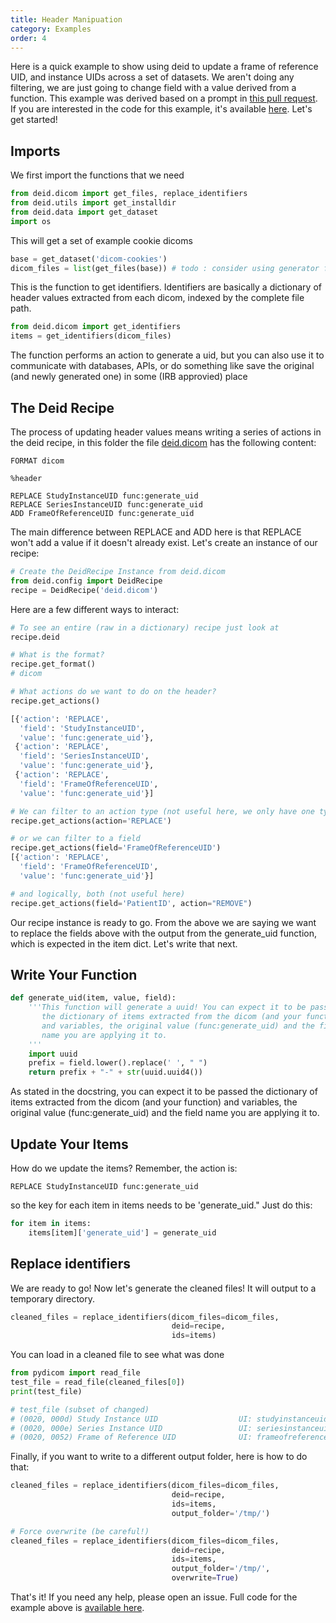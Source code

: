 ```yaml
---
title: Header Manipuation
category: Examples
order: 4
---
```


Here is a quick example to show using deid to update a frame of reference UID,
and instance UIDs across a set of datasets. We aren't doing any filtering, we are just going to
change field with a value derived from a function. This example
was derived based on a prompt in [this pull request](https://github.com/pydicom/contrib-pydicom/pull/14).
If you are interested in the code for this example, it's available
[here](https://github.com/pydicom/deid/tree/master/examples/dicom/header-manipulation).
Let's get started!

## Imports
We first import the functions that we need

```python
from deid.dicom import get_files, replace_identifiers
from deid.utils import get_installdir
from deid.data import get_dataset
import os
```

This will get a set of example cookie dicoms

```python
base = get_dataset('dicom-cookies')
dicom_files = list(get_files(base)) # todo : consider using generator functionality
```

This is the function to get identifiers. Identifiers are basically a dictionary
of header values extracted from each dicom, indexed by the complete file path.

```python
from deid.dicom import get_identifiers
items = get_identifiers(dicom_files)
```

The function performs an action to generate a uid, but you can also use
it to communicate with databases, APIs, or do something like 
save the original (and newly generated one) in some (IRB approvied) place

## The Deid Recipe
The process of updating header values means writing a series of actions
in the deid recipe, in this folder the file [deid.dicom](deid.dicom) has the
following content:

```
FORMAT dicom

%header

REPLACE StudyInstanceUID func:generate_uid
REPLACE SeriesInstanceUID func:generate_uid
ADD FrameOfReferenceUID func:generate_uid
```

The main difference between REPLACE and ADD here is that REPLACE won't add
a value if it doesn't already exist.  Let's create an instance of our recipe:

```python
# Create the DeidRecipe Instance from deid.dicom
from deid.config import DeidRecipe
recipe = DeidRecipe('deid.dicom')
```

Here are a few different ways to interact:

```python
# To see an entire (raw in a dictionary) recipe just look at
recipe.deid

# What is the format?
recipe.get_format()
# dicom

# What actions do we want to do on the header?
recipe.get_actions()

[{'action': 'REPLACE',
  'field': 'StudyInstanceUID',
  'value': 'func:generate_uid'},
 {'action': 'REPLACE',
  'field': 'SeriesInstanceUID',
  'value': 'func:generate_uid'},
 {'action': 'REPLACE',
  'field': 'FrameOfReferenceUID',
  'value': 'func:generate_uid'}]

# We can filter to an action type (not useful here, we only have one type)
recipe.get_actions(action='REPLACE')

# or we can filter to a field
recipe.get_actions(field='FrameOfReferenceUID')
[{'action': 'REPLACE',
  'field': 'FrameOfReferenceUID',
  'value': 'func:generate_uid'}]

# and logically, both (not useful here)
recipe.get_actions(field='PatientID', action="REMOVE")
```

Our recipe instance is ready to go. From the above we are saying we want to replace the fields above with the
output from the generate_uid function, which is expected in the item dict. Let's write
that next.

## Write Your Function

```python
def generate_uid(item, value, field):
    '''This function will generate a uuid! You can expect it to be passed
       the dictionary of items extracted from the dicom (and your function)
       and variables, the original value (func:generate_uid) and the field
       name you are applying it to.
    '''
    import uuid
    prefix = field.lower().replace(' ', " ")
    return prefix + "-" + str(uuid.uuid4())

```

As stated in the docstring, you can expect it to be passed the dictionary of 
items extracted from the dicom (and your function) and variables, the 
original value (func:generate_uid) and the field name you are applying it to.

## Update Your Items

How do we update the items? Remember, the action is: 

```
REPLACE StudyInstanceUID func:generate_uid
```

so the key for each item in items needs to be 'generate_uid." Just do this:

```python
for item in items:
    items[item]['generate_uid'] = generate_uid
```

## Replace identifiers
We are ready to go! Now let's generate the cleaned files! It will output to a 
temporary directory.

```python
cleaned_files = replace_identifiers(dicom_files=dicom_files,
                                    deid=recipe,
                                    ids=items)

```

You can load in a cleaned file to see what was done

```python
from pydicom import read_file
test_file = read_file(cleaned_files[0])
print(test_file)

# test_file (subset of changed)
# (0020, 000d) Study Instance UID                  UI: studyinstanceuid-022f82f4-e9df-4533-b237-6ab563dfaf56
# (0020, 000e) Series Instance UID                 UI: seriesinstanceuid-6a3a0ac8-22fd-449f-9779-2580cf2897bd
# (0020, 0052) Frame of Reference UID              UI: frameofreferenceuid-0693b1fa-9144-4a1d-9cb7-82da56e462ce
```

Finally, if you want to write to a different output folder, here is how to do that:

```python
cleaned_files = replace_identifiers(dicom_files=dicom_files,
                                    deid=recipe,
                                    ids=items,
                                    output_folder='/tmp/')

# Force overwrite (be careful!)
cleaned_files = replace_identifiers(dicom_files=dicom_files,
                                    deid=recipe,
                                    ids=items,
                                    output_folder='/tmp/',
                                    overwrite=True)

```

That's it! If you need any help, please open an issue. Full code for the
example above is [available here](https://github.com/pydicom/deid/tree/master/examples/dicom/header-manipulation).
